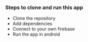 ### Steps to clone and run this app
- Clone the repository
- Add dependencies
- Connect to your own firebase
- Run the app in android




